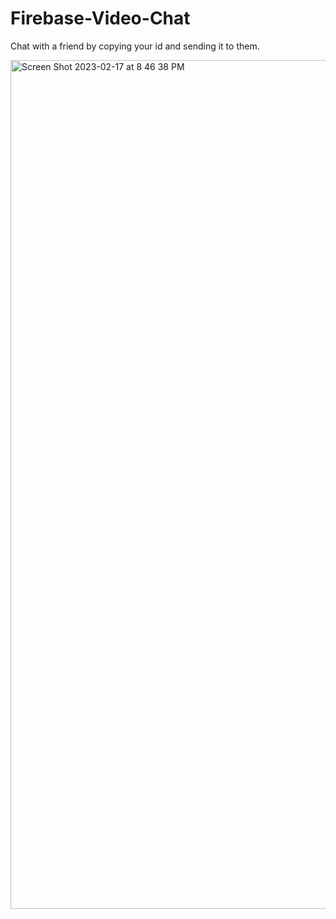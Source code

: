 # Firebase-Video-Chat

Chat with a friend by copying your id and sending it to them.

<img width="1358" alt="Screen Shot 2023-02-17 at 8 46 38 PM" src="https://user-images.githubusercontent.com/67171872/219825167-fce04ded-35ed-4453-bb18-1f5bcbe52ac4.png">
